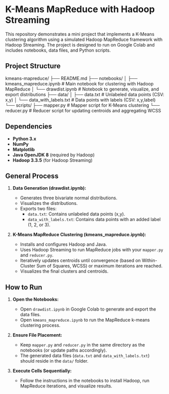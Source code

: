 # K-Means MapReduce with Hadoop Streaming

This repository demonstrates a mini project that implements a K-Means clustering algorithm using a simulated Hadoop MapReduce framework with Hadoop Streaming. The project is designed to run on Google Colab and includes notebooks, data files, and Python scripts.

## Project Structure
kmeans-mapreduce/
├── README.md
├── notebooks/
│   ├── kmeans_mapreduce.ipynb    # Main notebook for clustering with Hadoop MapReduce
│   └── drawdist.ipynb            # Notebook to generate, visualize, and export distributions
├── data/
│   ├── data.txt                  # Unlabeled data points (CSV: x,y)
│   └── data_with_labels.txt      # Data points with labels (CSV: x,y,label)
└── scripts/
    ├── mapper.py                 # Mapper script for K-Means clustering
    └── reducer.py                # Reducer script for updating centroids and aggregating WCSS

## Dependencies

- **Python 3.x**
- **NumPy**
- **Matplotlib**
- **Java OpenJDK 8** (required by Hadoop)
- **Hadoop 3.3.5** (for Hadoop Streaming)

## General Process

1. **Data Generation (drawdist.ipynb):**
   - Generates three bivariate normal distributions.
   - Visualizes the distributions.
   - Exports two files:
     - `data.txt`: Contains unlabeled data points (x,y).
     - `data_with_labels.txt`: Contains data points with an added label (1, 2, or 3).

2. **K-Means MapReduce Clustering (kmeans_mapreduce.ipynb):**
   - Installs and configures Hadoop and Java.
   - Uses Hadoop Streaming to run MapReduce jobs with your `mapper.py` and `reducer.py`.
   - Iteratively updates centroids until convergence (based on Within-Cluster Sum of Squares, WCSS) or maximum iterations are reached.
   - Visualizes the final clusters and centroids.

## How to Run

1. **Open the Notebooks:**
   - Open `drawdist.ipynb` in Google Colab to generate and export the data files.
   - Open `kmeans_mapreduce.ipynb` to run the MapReduce k-means clustering process.

2. **Ensure File Placement:**
   - Keep `mapper.py` and `reducer.py` in the same directory as the notebooks (or update paths accordingly).
   - The generated data files (`data.txt` and `data_with_labels.txt`) should reside in the `data/` folder.

3. **Execute Cells Sequentially:**
   - Follow the instructions in the notebooks to install Hadoop, run MapReduce iterations, and visualize results.
  
